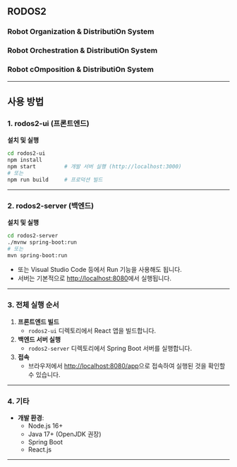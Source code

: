 ## RODOS2

### Robot Organization & DistributiOn System  
### Robot Orchestration & DistributiOn System  
### Robot cOmposition & DistributiOn System  

---

## 사용 방법

### 1. rodos2-ui (프론트엔드)

**설치 및 실행**

```bash
cd rodos2-ui
npm install
npm start         # 개발 서버 실행 (http://localhost:3000)
# 또는
npm run build     # 프로덕션 빌드
```

---

### 2. rodos2-server (백엔드)

**설치 및 실행**

```bash
cd rodos2-server
./mvnw spring-boot:run
# 또는
mvn spring-boot:run
```
- 또는 Visual Studio Code 등에서 Run 기능을 사용해도 됩니다.
- 서버는 기본적으로 [http://localhost:8080](http://localhost:8080)에서 실행됩니다.

---

### 3. 전체 실행 순서

1. **프론트엔드 빌드**
    - `rodos2-ui` 디렉토리에서 React 앱을 빌드합니다.
2. **백엔드 서버 실행**
    - `rodos2-server` 디렉토리에서 Spring Boot 서버를 실행합니다.
3. **접속**
    - 브라우저에서 [http://localhost:8080/app](http://localhost:8080/app)으로 접속하여 실행된 것을 확인할 수 있습니다.

---

### 4. 기타

- **개발 환경**:  
  - Node.js 16+
  - Java 17+ (OpenJDK 권장)
  - Spring Boot
  - React.js

---
